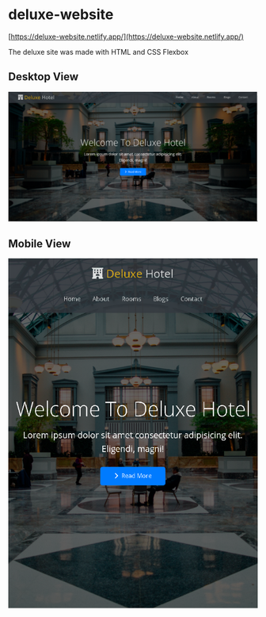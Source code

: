 # deluxe-website
[https://deluxe-website.netlify.app/](https://deluxe-website.netlify.app/)
<p>The deluxe site was made with HTML and CSS Flexbox</p>

<h2>Desktop View</h2>
<img src="deluxe-hotel-pc.PNG" alt="Desktop View">

<h2>Mobile View</h2>
<img src="deluxe-hotel-mobile.PNG" alt="Mobile View">
